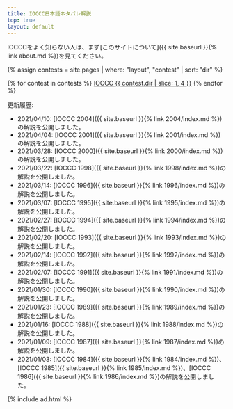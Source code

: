 ```yaml
---
title: IOCCC日本語ネタバレ解説
top: true
layout: default
---
```


IOCCCをよく知らない人は、まず[このサイトについて]({{ site.baseurl }}{% link about.md %})を見てください。

{% assign contests = site.pages | where: "layout", "contest" | sort: "dir" %}
<div class="contests list-group">
{% for contest in contests %}
  <a href="{{ contest.url | relative_url }}" class="list-group-item list-group-item-action flex-column align-items-center text-center">IOCCC {{ contest.dir | slice: 1, 4 }}</a>
{% endfor %}
</div>

更新履歴:

* 2021/04/10: [IOCCC 2004]({{ site.baseurl }}{% link 2004/index.md %})の解説を公開しました。
* 2021/04/04: [IOCCC 2001]({{ site.baseurl }}{% link 2001/index.md %})の解説を公開しました。
* 2021/03/28: [IOCCC 2000]({{ site.baseurl }}{% link 2000/index.md %})の解説を公開しました。
* 2021/03/22: [IOCCC 1998]({{ site.baseurl }}{% link 1998/index.md %})の解説を公開しました。
* 2021/03/14: [IOCCC 1996]({{ site.baseurl }}{% link 1996/index.md %})の解説を公開しました。
* 2021/03/07: [IOCCC 1995]({{ site.baseurl }}{% link 1995/index.md %})の解説を公開しました。
* 2021/02/27: [IOCCC 1994]({{ site.baseurl }}{% link 1994/index.md %})の解説を公開しました。
* 2021/02/20: [IOCCC 1993]({{ site.baseurl }}{% link 1993/index.md %})の解説を公開しました。
* 2021/02/14: [IOCCC 1992]({{ site.baseurl }}{% link 1992/index.md %})の解説を公開しました。
* 2021/02/07: [IOCCC 1991]({{ site.baseurl }}{% link 1991/index.md %})の解説を公開しました。
* 2021/01/30: [IOCCC 1990]({{ site.baseurl }}{% link 1990/index.md %})の解説を公開しました。
* 2021/01/23: [IOCCC 1989]({{ site.baseurl }}{% link 1989/index.md %})の解説を公開しました。
* 2021/01/16: [IOCCC 1988]({{ site.baseurl }}{% link 1988/index.md %})の解説を公開しました。
* 2021/01/09: [IOCCC 1987]({{ site.baseurl }}{% link 1987/index.md %})の解説を公開しました。
* 2021/01/03: [IOCCC 1984]({{ site.baseurl }}{% link 1984/index.md %})、[IOCCC 1985]({{ site.baseurl }}{% link 1985/index.md %})、[IOCCC 1986]({{ site.baseurl }}{% link 1986/index.md %})の解説を公開しました。

{% include ad.html %}
